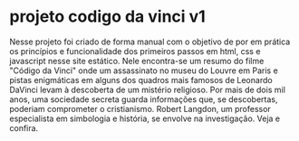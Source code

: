 # projeto codigo da vinci v1
Nesse projeto foi criado de forma manual com o objetivo de por em prática os princípios e funcionalidade dos primeiros passos em html, css e javascript nesse site estático. 
Nele encontra-se um resumo do filme "Código da Vinci" onde um assassinato no museu do Louvre em Paris e pistas enigmáticas em alguns dos quadros mais famosos de Leonardo DaVinci levam à descoberta de um mistério religioso. Por mais de dois mil anos, uma sociedade secreta guarda informações que, se descobertas, poderiam comprometer o cristianismo. Robert Langdon, um professor especialista em simbologia e história, se envolve na investigação. Veja e confira.
